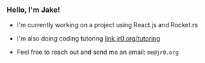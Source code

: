 ### Hello, I'm Jake!

- I'm currently working on a project using React.js and Rocket.rs
- I'm also doing coding tutoring [link.jr0.org/tutoring](https://link.jr0.org/tutoring)

- Feel free to reach out and send me an email: `me@jr0.org`
